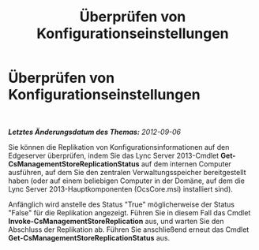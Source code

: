 ﻿---
title: Überprüfen von Konfigurationseinstellungen
TOCTitle: Überprüfen von Konfigurationseinstellungen
ms:assetid: 51c2d1d9-63f7-43ab-88ca-b8913da7cede
ms:mtpsurl: https://technet.microsoft.com/de-de/library/JJ204885(v=OCS.15)
ms:contentKeyID: 49293997
ms.date: 05/19/2016
mtps_version: v=OCS.15
ms.translationtype: HT
---

# Überprüfen von Konfigurationseinstellungen

 

_**Letztes Änderungsdatum des Themas:** 2012-09-06_

Sie können die Replikation von Konfigurationsinformationen auf den Edgeserver überprüfen, indem Sie das Lync Server 2013-Cmdlet **Get-CsManagementStoreReplicationStatus** auf dem internen Computer ausführen, auf dem Sie den zentralen Verwaltungsspeicher bereitgestellt haben (oder auf einem beliebigen Computer in der Domäne, auf dem die Lync Server 2013-Hauptkomponenten (OcsCore.msi) installiert sind).

Anfänglich wird anstelle des Status "True" möglicherweise der Status "False" für die Replikation angezeigt. Führen Sie in diesem Fall das Cmdlet **Invoke-CsManagementStoreReplication** aus, und warten Sie den Abschluss der Replikation ab. Führen Sie anschließend erneut das Cmdlet **Get-CsManagementStoreReplicationStatus** aus.

